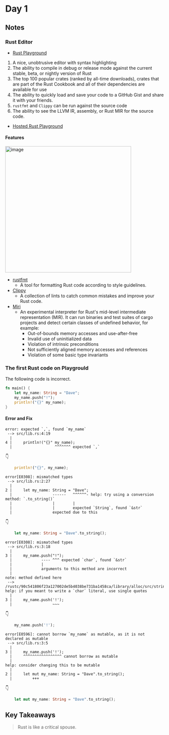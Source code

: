 # Day 1

## Notes

### Rust Editor

- [Rust Playground](https://github.com/rust-lang/rust-playground)

1. A nice, unobtrusive editor with syntax highlighting
2. The ability to compile in debug or release mode against the current stable, beta, or nightly version of Rust
3. The top 100 popular crates (ranked by all-time downloads), crates that are part of the Rust Cookbook and all of their dependencies are available for use
4. The ability to quickly load and save your code to a GitHub Gist and share it with your friends.
5. `rustfmt` and `Clippy` can be run against the source code
6. The ability to see the LLVM IR, assembly, or Rust MIR for the source code.

- [Hosted Rust Playground](https://play.rust-lang.org/)

#### Features

<img width="400" alt="image" src="https://github.com/shinyay/100DaysOfLearnRustInOneMonthOfLunches/assets/3072734/76a754d2-3978-4dab-aaf5-31c723f1e348">

- [rustfmt](https://github.com/rust-lang/rustfmt)
  - A tool for formatting Rust code according to style guidelines.
- [Clippy](https://github.com/rust-lang/rust-clippy)
  - A collection of lints to catch common mistakes and improve your Rust code.
- [Miri](https://github.com/rust-lang/miri)
  - An experimental interpreter for Rust's mid-level intermediate representation (MIR). It can run binaries and test suites of cargo projects and detect certain classes of undefined behavior, for example:
    - Out-of-bounds memory accesses and use-after-free
    - Invalid use of uninitialized data
    - Violation of intrinsic preconditions
    - Not sufficiently aligned memory accesses and references
    - Violation of some basic type invariants

### The first Rust code on Playgrould

The following code is incorrect.

```rust
fn main() {
    let my_name: String = "Dave";
    my_name.push("!");
    println!("{}" my_name);
}
```

#### Error and Fix

```
error: expected `,`, found `my_name`
 --> src/lib.rs:4:19
  |
4 |     println!("{}" my_name);
  |                   ^^^^^^^ expected `,`
```

👇

```rust
    println!("{}", my_name);
```

```
error[E0308]: mismatched types
 --> src/lib.rs:2:27
  |
2 |     let my_name: String = "Dave";
  |                  ------   ^^^^^^- help: try using a conversion method: `.to_string()`
  |                  |        |
  |                  |        expected `String`, found `&str`
  |                  expected due to this
```

👇

```rust
    let my_name: String = "Dave".to_string();
```

```
error[E0308]: mismatched types
 --> src/lib.rs:3:18
  |
3 |     my_name.push("!");
  |             ---- ^^^ expected `char`, found `&str`
  |             |
  |             arguments to this method are incorrect
  |
note: method defined here
 --> /rustc/90c541806f23a127002de5b4038be731ba1458ca/library/alloc/src/string.rs:1223:12
help: if you meant to write a `char` literal, use single quotes
  |
3 |     my_name.push('!');
  |                  ~~~
```

👇

```rust
    my_name.push('!');
```

```
error[E0596]: cannot borrow `my_name` as mutable, as it is not declared as mutable
 --> src/lib.rs:3:5
  |
3 |     my_name.push('!');
  |     ^^^^^^^^^^^^^^^^^ cannot borrow as mutable
  |
help: consider changing this to be mutable
  |
2 |     let mut my_name: String = "Dave".to_string();
  |         +++
```

👇

```rust
    let mut my_name: String = "Dave".to_string();
```

## Key Takeaways

> Rust is like a critical spouse.
